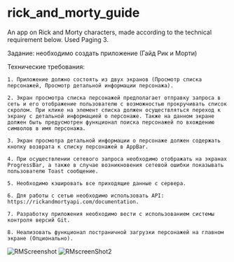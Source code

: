 # rick_and_morty_guide
An app on Rick and Morty characters, made according to the technical requirement below. Used Paging 3. 

Задание: необходимо создать приложение (Гайд Рик и Морти)
 
Технические требования: 

    1. Приложение должно состоять из двух экранов (Просмотр списка персонажей, Просмотр детальной информации персонажа). 
    
    2. Экран просмотра списка персонажей предполагает отправку запроса в сеть и его отображение пользователю с возможностью прокручивать список скролом. При клике на элемент списка должен осуществляться переход к экрану с детальной информацией о персонаже. Также на данном экране должен быть предусмотрен функционал поиска персонажей по вхождению символов в имя персонажа. 
    
    3. Экран просмотра детальной информации о персонаже должен содержать кнопку возврата к списку персонажей в AppBar. 
    
    4. При осуществлении сетевого запроса необходимо отображать на экранах ProgressBar, а также в случае возникновения сетевой ошибки показывать пользователю Toast сообщение. 
    
    5. Необходимо кэшировать все приходящие данные с сервера.
    
    6. Для работы с сетью необходимо использовать API: https://rickandmortyapi.com/documentation. 
    
    7. Разработку приложения необходимо вести с использованием системы контроля версий Git. 
    
    8. Hеализовать функционал постраничной загрузки персонажей на главном экране (Опционально). 
    
    
![RMScreenshot](https://user-images.githubusercontent.com/90948269/169657823-2c7a2f0b-ec09-4421-979c-6ab6dd240f29.png)
![RMscreenShot2](https://user-images.githubusercontent.com/90948269/169657824-7673305d-8daf-42b0-8ff8-ada7b2b949b2.png)

